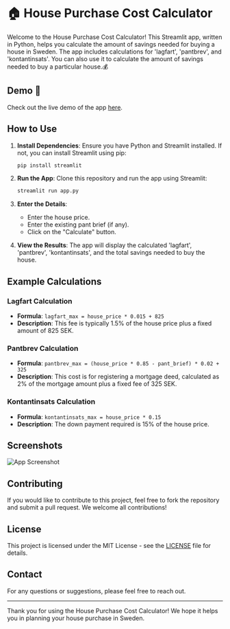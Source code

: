 #  🏠 House Purchase Cost Calculator

Welcome to the House Purchase Cost Calculator! This Streamlit app, written in Python, helps you calculate the amount of savings needed for buying a house in Sweden. The app includes calculations for 'lagfart', 'pantbrev', and 'kontantinsats'. You can also use it to calculate the amount of savings needed to buy a particular house.💰

## Demo 🚀

Check out the live demo of the app [here](https://housesavingscalculator.streamlit.app/). 


## How to Use

1. **Install Dependencies**: Ensure you have Python and Streamlit installed. If not, you can install Streamlit using pip:
    ```bash
    pip install streamlit
    ```

2. **Run the App**: Clone this repository and run the app using Streamlit:
    ```bash
    streamlit run app.py
    ```

3. **Enter the Details**: 
    - Enter the house price.
    - Enter the existing pant brief (if any).
    - Click on the "Calculate" button.

4. **View the Results**: The app will display the calculated 'lagfart', 'pantbrev', 'kontantinsats', and the total savings needed to buy the house.

## Example Calculations

### Lagfart Calculation
- **Formula**: `lagfart_max = house_price * 0.015 + 825`
- **Description**: This fee is typically 1.5% of the house price plus a fixed amount of 825 SEK.

### Pantbrev Calculation
- **Formula**: `pantbrev_max = (house_price * 0.85 - pant_brief) * 0.02 + 325`
- **Description**: This cost is for registering a mortgage deed, calculated as 2% of the mortgage amount plus a fixed fee of 325 SEK.

### Kontantinsats Calculation
- **Formula**: `kontantinsats_max = house_price * 0.15`
- **Description**: The down payment required is 15% of the house price.

## Screenshots

![App Screenshot](screenshot.png)

## Contributing

If you would like to contribute to this project, feel free to fork the repository and submit a pull request. We welcome all contributions!

## License

This project is licensed under the MIT License - see the [LICENSE](LICENSE) file for details.

## Contact

For any questions or suggestions, please feel free to reach out.

---

Thank you for using the House Purchase Cost Calculator! We hope it helps you in planning your house purchase in Sweden.
